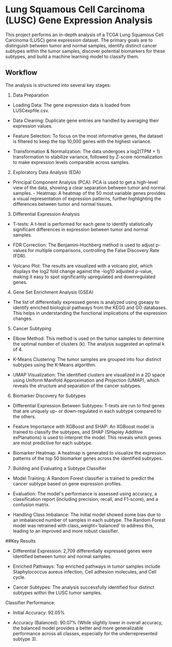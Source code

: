 # Lung Squamous Cell Carcinoma (LUSC) Gene Expression Analysis

This project performs an in-depth analysis of a TCGA Lung Squamous Cell Carcinoma (LUSC) gene expression dataset. The primary goals are to distinguish between tumor and normal samples, identify distinct cancer subtypes within the tumor samples, discover potential biomarkers for these subtypes, and build a machine learning model to classify them.

## Workflow

The analysis is structured into several key stages:

1. Data Preparation

- Loading Data: The gene expression data is loaded from LUSCexpfile.csv.

- Data Cleaning: Duplicate gene entries are handled by averaging their expression values.

- Feature Selection: To focus on the most informative genes, the dataset is filtered to keep the top 10,000 genes with the highest variance.

- Transformation & Normalization: The data undergoes a log2(TPM + 1) transformation to stabilize variance, followed by Z-score normalization to make expression levels comparable across samples.

2. Exploratory Data Analysis (EDA)

- Principal Component Analysis (PCA): PCA is used to get a high-level view of the data, showing a clear separation between tumor and normal samples. - Heatmap: A heatmap of the 50 most variable genes provides a visual representation of expression patterns, further highlighting the differences between tumor and normal tissues.

3. Differential Expression Analysis

- T-tests: A t-test is performed for each gene to identify statistically significant differences in expression between tumor and normal samples.

- FDR Correction: The Benjamini-Hochberg method is used to adjust p-values for multiple comparisons, controlling the False Discovery Rate (FDR).

- Volcano Plot: The results are visualized with a volcano plot, which displays the log2 fold change against the -log10 adjusted p-value, making it easy to spot significantly upregulated and downregulated genes.

4. Gene Set Enrichment Analysis (GSEA)

- The list of differentially expressed genes is analyzed using gseapy to identify enriched biological pathways from the KEGG and GO databases. This helps in understanding the functional implications of the expression changes.

5. Cancer Subtyping

- Elbow Method: This method is used on the tumor samples to determine the optimal number of clusters (k). The analysis suggested an optimal k of 4.

- K-Means Clustering: The tumor samples are grouped into four distinct subtypes using the K-Means algorithm.

- UMAP Visualization: The identified clusters are visualized in a 2D space using Uniform Manifold Approximation and Projection (UMAP), which reveals the structure and separation of the cancer subtypes.

6. Biomarker Discovery for Subtypes

- Differential Expression Between Subtypes: T-tests are run to find genes that are uniquely up- or down-regulated in each subtype compared to the others.

- Feature Importance with XGBoost and SHAP: An XGBoost model is trained to classify the subtypes, and SHAP (SHapley Additive exPlanations) is used to interpret the model. This reveals which genes are most predictive for each subtype.

- Biomarker Heatmap: A heatmap is generated to visualize the expression patterns of the top 50 biomarker genes across the identified subtypes.

7. Building and Evaluating a Subtype Classifier

- Model Training: A Random Forest classifier is trained to predict the cancer subtype based on gene expression profiles.

- Evaluation: The model's performance is assessed using accuracy, a classification report (including precision, recall, and F1-score), and a confusion matrix.

- Handling Class Imbalance: The initial model showed some bias due to an imbalanced number of samples in each subtype. The Random Forest model was retrained with class_weight='balanced' to address this, leading to an improved and more robust classifier.

##Key Results

- Differential Expression: 2,709 differentially expressed genes were identified between tumor and normal samples.

- Enriched Pathways: Top enriched pathways in tumor samples include Staphylococcus aureus infection, Cell adhesion molecules, and Cell cycle.

- Cancer Subtypes: The analysis successfully identified four distinct subtypes within the LUSC tumor samples.

Classifier Performance:

- Initial Accuracy: 92.05%

- Accuracy (Balanced): 90.07% (While slightly lower in overall accuracy, the balanced model provides a better and more generalizable performance across all classes, especially for the underrepresented subtype 3).

